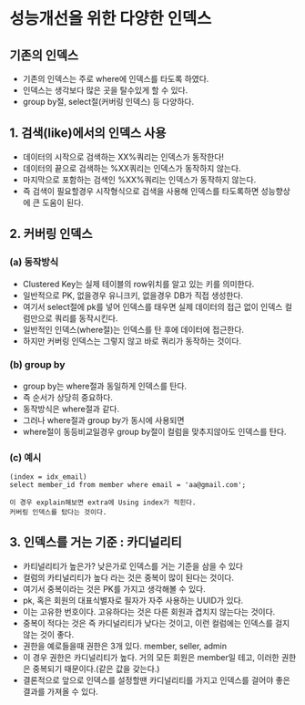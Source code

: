 # 성능개선을 위한 다양한 인덱스

## 기존의 인덱스
* 기존의 인덱스는 주로 where에 인덱스를 타도록 하였다.
* 인덱스는 생각보다 많은 곳을 탈수있게 할 수 있다.
* group by절, select절(커버링 인덱스) 등 다양하다.

## 1. 검색(like)에서의 인덱스 사용
* 데이터의 시작으로 검색하는 XX%쿼리는 인덱스가 동작한다!
* 데이터의 끝으로 검색하는 %XX쿼리는 인덱스가 동작하지 않는다.
* 마지막으로 포함하는 검색인 %XX%쿼리는 인덱스가 동작하지 않는다.
* 즉 검색이 필요할경우 시작형식으로 검색을 사용해 인덱스를 타도록하면 성능향상에 큰 도움이 된다.

## 2. 커버링 인덱스
### (a) 동작방식
* Clustered Key는 실제 테이블의 row위치를 알고 있는 키를 의미한다.
* 일반적으로 PK, 없을경우 유니크키, 없을경우 DB가 직접 생성한다.
* 여기서 select절에 pk를 넣어 인덱스를 태우면 실제 데이터의 접근 없이 인덱스 컬럼만으로 쿼리를 동작시킨다.
* 일반적인 인덱스(where절)는 인덱스를 탄 후에 데이터에 접근한다.
* 하지만 커버링 인덱스는 그렇지 않고 바로 쿼리가 동작하는 것이다.
### (b) group by
* group by는 where절과 동일하게 인덱스를 탄다.
* 즉 순서가 상당히 중요하다.
* 동작방식은 where절과 같다.
* 그러나 where절과 group by가 동시에 사용되면
* where절이 동등비교일경우 group by절이 컬럼을 맞추지않아도 인덱스를 탄다.
### (c) 예시
```
(index = idx_email)
select member_id from member where email = 'aa@gmail.com';

이 경우 explain해보면 extra에 Using index가 적힌다.
커버링 인덱스를 탔다는 것이다.
```

## 3. 인덱스를 거는 기준 : 카디널리티
* 카티널리티가 높은가? 낮은가로 인덱스를 거는 기준을 삼을 수 있다
* 컬럼의 카티널리티가 높다 라는 것은 중복이 많이 된다는 것이다. 
* 여기서 중복이라는 것은 PK를 가지고 생각해볼 수 있다.
* pk, 혹은 회원의 대표식별자로 필자가 자주 사용하는 UUID가 있다.
* 이는 고유한 번호이다. 고유하다는 것은 다른 회원과 겹치지 않는다는 것이다.
* 중복이 적다는 것은 즉 카디널리티가 낮다는 것이고, 이런 컬럼에는 인덱스를 걸지 않는 것이 좋다.
* 권한을 예로들을때 권한은 3개 있다. member, seller, admin
* 이 경우 권한은 카디널리티가 높다. 거의 모든 회원은 member일 테고, 이러한 권한은 중복되기 때문이다.(같은 값을 갖는다.)
* 결론적으로 앞으로 인덱스를 설정할땐 카디널리티를 가지고 인덱스를 걸어야 좋은 결과를 가져올 수 있다.
